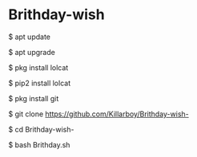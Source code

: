 # Brithday-wish

$ apt update

$ apt upgrade

$ pkg install lolcat 

$ pip2 install lolcat 

$ pkg install git

$ git clone https://github.com/Killarboy/Brithday-wish-

$ cd Brithday-wish-

$ bash Brithday.sh

